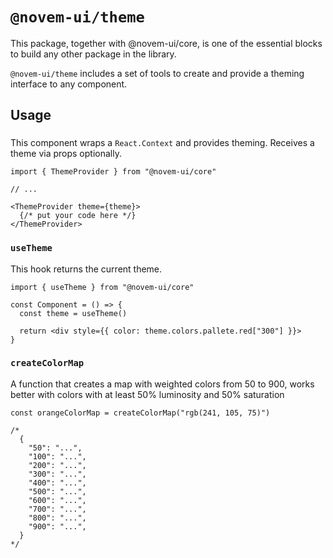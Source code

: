 # `@novem-ui/theme`

This package, together with @novem-ui/core, is one of the essential blocks to build any other package in the library.

`@novem-ui/theme` includes a set of tools to create and provide a theming interface to any component.

## Usage

### <ThemeProvider />

This component wraps a `React.Context` and provides theming. Receives a theme via props optionally.

```tsx
import { ThemeProvider } from "@novem-ui/core"

// ...

<ThemeProvider theme={theme}>
  {/* put your code here */}
</ThemeProvider>
```

### `useTheme`

This hook returns the current theme.

```tsx
import { useTheme } from "@novem-ui/core"

const Component = () => {
  const theme = useTheme()

  return <div style={{ color: theme.colors.pallete.red["300"] }}>
}
```

### `createColorMap`

A function that creates a map with weighted colors from 50 to 900, works better with colors with at least 50% luminosity and 50% saturation

```tsx
const orangeColorMap = createColorMap("rgb(241, 105, 75)")

/*
  {
    "50": "...",
    "100": "...",
    "200": "...",
    "300": "...",
    "400": "...",
    "500": "...",
    "600": "...",
    "700": "...",
    "800": "...",
    "900": "...",
  }
*/
```
